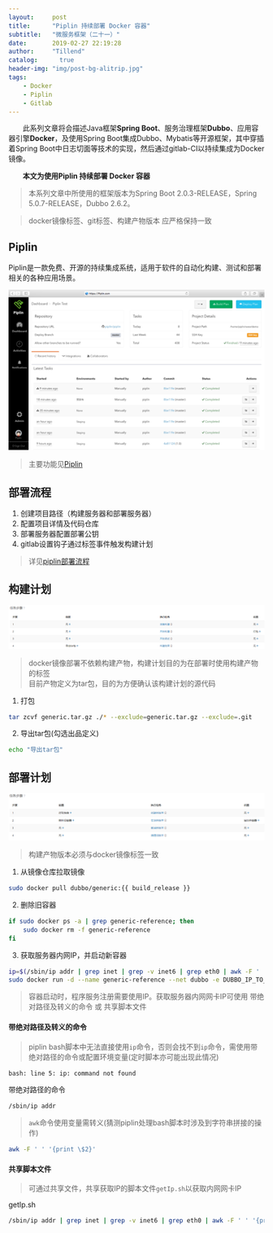```yaml
---
layout:     post
title:      "Piplin 持续部署 Docker 容器"
subtitle:   "微服务框架（二十一）"
date:       2019-02-27 22:19:28
author:     "Tillend"
catalog:      true
header-img: "img/post-bg-alitrip.jpg"
tags:
    - Docker
    - Piplin
    - Gitlab
---
```


　　此系列文章将会描述Java框架**Spring Boot**、服务治理框架**Dubbo**、应用容器引擎**Docker**，及使用Spring Boot集成Dubbo、Mybatis等开源框架，其中穿插着Spring Boot中日志切面等技术的实现，然后通过gitlab-CI以持续集成为Docker镜像。

　　**本文为使用Piplin 持续部署 Docker 容器**

> 本系列文章中所使用的框架版本为Spring Boot 2.0.3-RELEASE，Spring 5.0.7-RELEASE，Dubbo 2.6.2。

> docker镜像标签、git标签、构建产物版本 应严格保持一致

## Piplin

Piplin是一款免费、开源的持续集成系统，适用于软件的自动化构建、测试和部署相关的各种应用场景。

![](/img/in-post/post-2019-02/piplin.png)

> 主要功能见[Piplin](http://piplin.com/docs)

## 部署流程

1. 创建项目路径（构建服务器和部署服务器）
2. 配置项目详情及代码仓库
3. 部署服务器配置部署公钥
4. gitlab设置钩子通过标签事件触发构建计划

> 详见[piplin部署流程](http://piplin.com/docs/projects)

## 构建计划

![](/img/in-post/post-2019-02/structure.png)

> docker镜像部署不依赖构建产物，构建计划目的为在部署时使用构建产物的标签   
> 目前产物定义为tar包，目的为方便确认该构建计划的源代码

1. 打包
```bash
tar zcvf generic.tar.gz ./* --exclude=generic.tar.gz --exclude=.git
```

2. 导出tar包(勾选出品定义)
```bash
echo "导出tar包"
```

## 部署计划

![](/img/in-post/post-2019-02/deploy.png)

> 构建产物版本必须与docker镜像标签一致

1. 从镜像仓库拉取镜像
```bash
sudo docker pull dubbo/generic:{{ build_release }}
```

2. 删除旧容器
```bash
if sudo docker ps -a | grep generic-reference; then
    sudo docker rm -f generic-reference
fi
```

3. 获取服务器内网IP，并启动新容器
```bash
ip=$(/sbin/ip addr | grep inet | grep -v inet6 | grep eth0 | awk -F ' ' '{print \$2}' | awk -F '/' '{print \$1}')
sudo docker run -d --name generic-reference --net dubbo -e DUBBO_IP_TO_REGISTRY=$ip -e DUBBO_PORT_TO_REGISTRY=9799 -e JVM="-Xms128m -Xmx128m -Xmn48m" -p 9799:9799 -p 9800:9800 -p 22899:22899 --cpuset-cpus="1" --entrypoint="/setup/deploy.sh" dubbo/generic:{{ build_release }} --spring.profiles.active=dev
```

> 容器启动时，程序服务注册需要使用IP。获取服务器内网网卡IP可使用 带绝对路径及转义的命令 或 共享脚本文件

#### 带绝对路径及转义的命令

> piplin bash脚本中无法直接使用`ip`命令，否则会找不到`ip`命令，需使用带绝对路径的命令或配置环境变量(定时脚本亦可能出现此情况)

```bash
bash: line 5: ip: command not found
```

带绝对路径的命令
```bash
/sbin/ip addr
```

> `awk`命令使用变量需转义(猜测piplin处理bash脚本时涉及到字符串拼接的操作)

```bash
awk -F ' ' '{print \$2}'
```

#### 共享脚本文件

> 可通过共享文件，共享获取IP的脚本文件`getIp.sh`以获取内网网卡IP

getIp.sh
```bash
/sbin/ip addr | grep inet | grep -v inet6 | grep eth0 | awk -F ' ' '{print $2}' | awk -F '/' '{print $1}'
```



